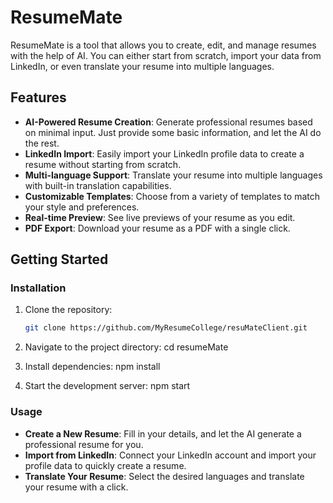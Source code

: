 # ResumeMate

ResumeMate is a tool that allows you to create, edit, and manage resumes with the help of AI. You can either start from scratch, import your data from LinkedIn, or even translate your resume into multiple languages.

## Features

- **AI-Powered Resume Creation**: Generate professional resumes based on minimal input. Just provide some basic information, and let the AI do the rest.
- **LinkedIn Import**: Easily import your LinkedIn profile data to create a resume without starting from scratch.
- **Multi-language Support**: Translate your resume into multiple languages with built-in translation capabilities.
- **Customizable Templates**: Choose from a variety of templates to match your style and preferences.
- **Real-time Preview**: See live previews of your resume as you edit.
- **PDF Export**: Download your resume as a PDF with a single click.

## Getting Started

### Installation

1. Clone the repository:

   ```bash
   git clone https://github.com/MyResumeCollege/resuMateClient.git

2. Navigate to the project directory:
cd resumeMate

3. Install dependencies:
npm install

4. Start the development server:
npm start

### Usage
- **Create a New Resume**: Fill in your details, and let the AI generate a professional resume for you.
- **Import from LinkedIn**: Connect your LinkedIn account and import your profile data to quickly create a resume.
- **Translate Your Resume**: Select the desired languages and translate your resume with a click.
